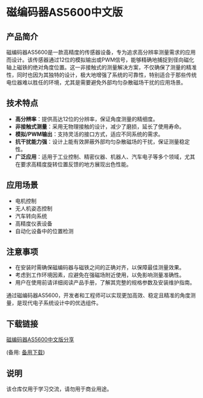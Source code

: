 # 磁编码器AS5600中文版

## 产品简介
磁编码器AS5600是一款高精度的传感器设备，专为追求高分辨率测量需求的应用而设计。该传感器通过12位的模拟输出或PWM信号，能够精确地捕捉到径向磁化轴上磁铁的绝对角度位置。这一非接触式的测量解决方案，不仅确保了测量的精准性，同时也因为其独特的设计，极大地增强了系统的可靠性，特别适合于那些传统电位器难以胜任的环境，尤其是需要避免外部均匀杂散磁场干扰的应用场景。

## 技术特点
- **高分辨率**：提供高达12位的分辨率，保证角度测量的精细度。
- **非接触式测量**：采用无物理接触的设计，减少了磨损，延长了使用寿命。
- **模拟/PWM输出**：支持灵活的接口方式，适应不同系统的需求。
- **抗干扰能力强**：设计上能有效屏蔽外部均匀杂散磁场的干扰，保证测量稳定性。
- **广泛应用**：适用于工业控制、精密仪器、机器人、汽车电子等多个领域，尤其在要求高精度旋转位置反馈的地方展现出色性能。

## 应用场景
- 电机控制
- 无人机姿态控制
- 汽车转向系统
- 高精度仪表设备
- 自动化设备中的位置检测

## 注意事项
- 在安装时需确保磁编码器与磁铁之间的正确对齐，以保障最佳测量效果。
- 考虑到工作环境因素，应避免在强磁场附近使用，以免影响测量准确性。
- 用户在使用前请详细阅读产品手册，了解其完整的规格参数及安装维护指南。

通过磁编码器AS5600，开发者和工程师可以实现更加高效、稳定且精准的角度测量，是现代电子系统设计中的优选组件。

## 下载链接
[磁编码器AS5600中文版分享](https://pan.quark.cn/s/da7e18d10790) 

(备用: [备用下载](https://pan.baidu.com/s/1nCZ0o-WS4UP-MkH-5oUTaw?pwd=1234))

## 说明

该仓库仅用于学习交流，请勿用于商业用途。
